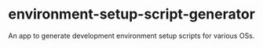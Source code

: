 # environment-setup-script-generator
An app to generate development environment setup scripts for various OSs.
